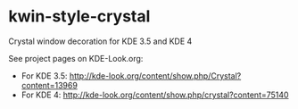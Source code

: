 kwin-style-crystal
==================

Crystal window decoration for KDE 3.5 and KDE 4

See project pages on KDE-Look.org:
- For KDE 3.5: http://kde-look.org/content/show.php/Crystal?content=13969
- For KDE 4: http://kde-look.org/content/show.php/crystal?content=75140


